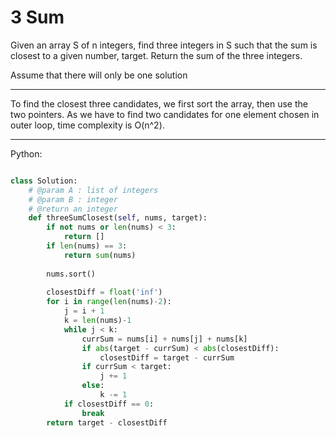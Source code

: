 # 3 Sum

Given an array S of n integers, find three integers in S such that the sum is
closest to a given number, target.
Return the sum of the three integers.

Assume that there will only be one solution

---

To find the closest three candidates, we first sort the array, then use the two
pointers. As we have to find two candidates for one element chosen in outer
loop, time complexity is O(n^2).

---

Python:

```python

class Solution:
	# @param A : list of integers
	# @param B : integer
	# @return an integer
	def threeSumClosest(self, nums, target):
        if not nums or len(nums) < 3:
            return []
        if len(nums) == 3:
            return sum(nums)
        
        nums.sort()
        
        closestDiff = float('inf')
        for i in range(len(nums)-2):
            j = i + 1
            k = len(nums)-1
            while j < k:
                currSum = nums[i] + nums[j] + nums[k]
                if abs(target - currSum) < abs(closestDiff):
                    closestDiff = target - currSum
                if currSum < target:
                    j += 1
                else:
                    k -= 1
            if closestDiff == 0:
                break
        return target - closestDiff
```
